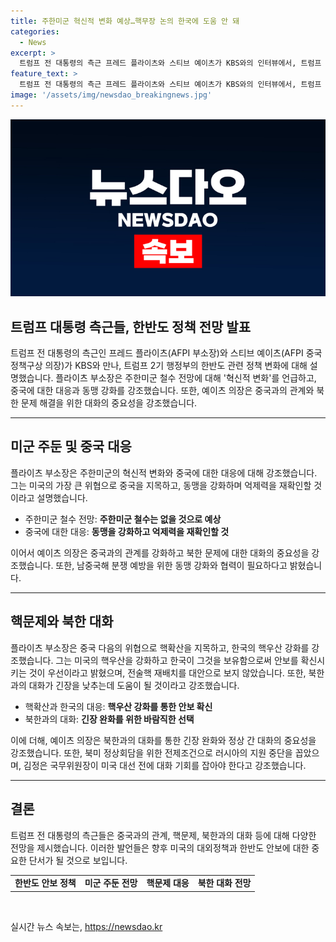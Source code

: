 ```yaml
---
title: 주한미군 혁신적 변화 예상…핵무장 논의 한국에 도움 안 돼
categories:
  - News
excerpt: >
  트럼프 전 대통령의 측근 프레드 플라이츠와 스티브 예이츠가 KBS와의 인터뷰에서, 트럼프 2기 행정부의 한반도 정책 변화를 설명했다. 플라이츠는 주한미군 철수 예상을 부인하며 혁신적 변화를 언급하고, 중국에 맞서 동맹을 강화하는 방안을 제시했다. 예이츠는 중국 다음의 위협으로 핵확산을 지목하고, 한국의 핵우산 강화를 주장했으며, 북핵 해결을 위해 대화가 필수라고 강조했다.북미 정상회담을 위한 전제조건으로 러시아 지원 중단을 언급하며 김정은 국무위원장의 미국 대선 전략에 주목했다.
feature_text: >
  트럼프 전 대통령의 측근 프레드 플라이츠와 스티브 예이츠가 KBS와의 인터뷰에서, 트럼프 2기 행정부의 한반도 정책 변화를 설명했다. 플라이츠는 주한미군 철수 예상을 부인하며 혁신적 변화를 언급하고, 중국에 맞서 동맹을 강화하는 방안을 제시했다. 예이츠는 중국 다음의 위협으로 핵확산을 지목하고, 한국의 핵우산 강화를 주장했으며, 북핵 해결을 위해 대화가 필수라고 강조했다.북미 정상회담을 위한 전제조건으로 러시아 지원 중단을 언급하며 김정은 국무위원장의 미국 대선 전략에 주목했다.
image: '/assets/img/newsdao_breakingnews.jpg'
---
```


<p><img src="/assets/img/newsdao_breakingnews.jpg" alt="ranknews 속보" /></p>

<h2>트럼프 대통령 측근들, 한반도 정책 전망 발표</h2>

<p data-ke-size="size16">트럼프 전 대통령의 측근인 프레드 플라이츠(AFPI 부소장)와 스티브 예이츠(AFPI 중국정책구상 의장)가 KBS와 만나, 트럼프 2기 행정부의 한반도 관련 정책 변화에 대해 설명했습니다. 플라이츠 부소장은 주한미군 철수 전망에 대해 '혁신적 변화'를 언급하고, 중국에 대한 대응과 동맹 강화를 강조했습니다. 또한, 예이츠 의장은 중국과의 관계와 북한 문제 해결을 위한 대화의 중요성을 강조했습니다.</p>

<hr>

<h2 data-ke-size="size26">미군 주둔 및 중국 대응</h2>

<p data-ke-size="size16">플라이츠 부소장은 주한미군의 혁신적 변화와 중국에 대한 대응에 대해 강조했습니다. 그는 미국의 가장 큰 위협으로 중국을 지목하고, 동맹을 강화하며 억제력을 재확인할 것이라고 설명했습니다.</p>

<ul>
  <li>주한미군 철수 전망: <b>주한미군 철수는 없을 것으로 예상</b></li>
  <li>중국에 대한 대응: <b>동맹을 강화하고 억제력을 재확인할 것</b></li>
</ul>

<p data-ke-size="size16">이어서 예이츠 의장은 중국과의 관계를 강화하고 북한 문제에 대한 대화의 중요성을 강조했습니다. 또한, 남중국해 분쟁 예방을 위한 동맹 강화와 협력이 필요하다고 밝혔습니다.</p>

<hr>

<h2 data-ke-size="size26">핵문제와 북한 대화</h2>

<p data-ke-size="size16">플라이츠 부소장은 중국 다음의 위협으로 핵확산을 지목하고, 한국의 핵우산 강화를 강조했습니다. 그는 미국의 핵우산을 강화하고 한국이 그것을 보유함으로써 안보를 확신시키는 것이 우선이라고 밝혔으며, 전술핵 재배치를 대안으로 보지 않았습니다. 또한, 북한과의 대화가 긴장을 낮추는데 도움이 될 것이라고 강조했습니다.</p>

<ul>
  <li>핵확산과 한국의 대응: <b>핵우산 강화를 통한 안보 확신</b></li>
  <li>북한과의 대화: <b>긴장 완화를 위한 바람직한 선택</b></li>
</ul>

<p data-ke-size="size16">이에 더해, 예이츠 의장은 북한과의 대화를 통한 긴장 완화와 정상 간 대화의 중요성을 강조했습니다. 또한, 북미 정상회담을 위한 전제조건으로 러시아의 지원 중단을 꼽았으며, 김정은 국무위원장이 미국 대선 전에 대화 기회를 잡아야 한다고 강조했습니다.</p>

<hr>

<h2 data-ke-size="size26">결론</h2>

<p data-ke-size="size16">트럼프 전 대통령의 측근들은 중국과의 관계, 핵문제, 북한과의 대화 등에 대해 다양한 전망을 제시했습니다. 이러한 발언들은 향후 미국의 대외정책과 한반도 안보에 대한 중요한 단서가 될 것으로 보입니다.</p>

<table>
  <tr>
    <td style="text-align: center; height: 17px;"><b>한반도 안보 정책</b></td>
    <td style="text-align: center; height: 17px;"><b>미군 주둔 전망</b></td>
    <td style="text-align: center; height: 17px;"><b>핵문제 대응</b></td>
    <td style="text-align: center; height: 17px;"><b>북한 대화 전망</b></td>
  </tr>
</table>

<p data-ke-size="size16">&nbsp;</p>
실시간 뉴스 속보는, <a href="https://newsdao.kr" rel="dofollow">https://newsdao.kr</a>


